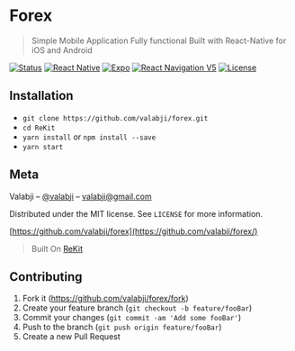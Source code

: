 # Forex
> Simple Mobile Application Fully functional Built with React-Native for iOS and Android

[![Status](https://img.shields.io/badge/build-passing-green.svg?branch=master)](https://github.com/valabji/forex)
[![React Native](https://img.shields.io/badge/React%20Native-v42.0.0-blue.svg?logo=react)](https://facebook.github.io/react-native/)
[![Expo](https://img.shields.io/badge/Expo-SDK42.0.0-black.svg?logo=expo)](https://expo.io/)
[![React Navigation V5](https://img.shields.io/badge/React%20Navigation-v5.0.0-blue.svg?logo=react)](https://reactnavigation.org/)
[![License](https://img.shields.io/badge/License-MIT-yellowgreen.svg)](http://mit-license.org/)


## Installation

- `git clone https://github.com/valabji/forex.git`
- `cd ReKit`
- `yarn install` or `npm install --save`
- `yarn start`

## Meta

Valabji – [@valabji](https://twitter.com/valabji) – valabji@gmail.com

Distributed under the MIT license. See ``LICENSE`` for more information.

[https://github.com/valabji/forex](https://github.com/valabji/forex/)

> Built On [ReKit](https://github.com/valabji/ReKit/)

## Contributing

1. Fork it (<https://github.com/valabji/forex/fork>)
2. Create your feature branch (`git checkout -b feature/fooBar`)
3. Commit your changes (`git commit -am 'Add some fooBar'`)
4. Push to the branch (`git push origin feature/fooBar`)
5. Create a new Pull Request

<!-- Markdown link & img dfn's -->
[npm-image]: https://img.shields.io/npm/v/datadog-metrics.svg?style=flat-square
[npm-url]: https://npmjs.org/package/datadog-metrics
[npm-downloads]: https://img.shields.io/npm/dm/datadog-metrics.svg?style=flat-square
[travis-image]: https://img.shields.io/travis/dbader/node-datadog-metrics/master.svg?style=flat-square
[travis-url]: https://travis-ci.org/dbader/node-datadog-metrics
[wiki]: https://github.com/valabji/forex/wiki
